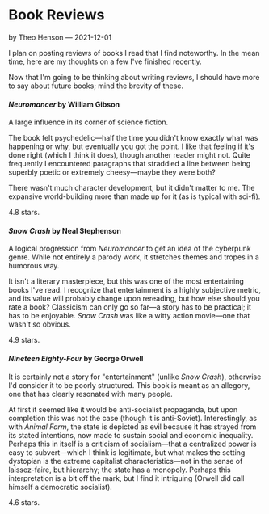 # Book Reviews

by Theo Henson — 2021-12-01

I plan on posting reviews of books I read that I find noteworthy.
In the mean time, here are my thoughts on a few I've finished recently.

Now that I'm going to be thinking about writing reviews, I should have more to say about future books;
mind the brevity of these.

#### *Neuromancer* by William Gibson

A large influence in its corner of science fiction.

The book felt psychedelic—half the time you didn't know exactly what was happening or why, but eventually you got the point.
I like that feeling if it's done right (which I think it does), though another reader might not.
Quite frequently I encountered paragraphs that straddled a line between being superbly poetic or extremely cheesy—maybe they were both?

There wasn't much character development, but it didn't matter to me. The expansive world-building more than made up for it (as is typical with sci-fi).

4.8 stars.

#### *Snow Crash* by Neal Stephenson

A logical progression from *Neuromancer* to get an idea of the cyberpunk genre.
While not entirely a parody work, it stretches themes and tropes in a humorous way.

It isn't a literary masterpiece, but this was one of the most entertaining books I've read.
I recognize that entertainment is a highly subjective metric, and its value will probably change upon rereading, but how else should you rate a book?
Classicism can only go so far—a story has to be practical; it has to be enjoyable.
*Snow Crash* was like a witty action movie—one that wasn't so obvious.

4.9 stars.

#### *Nineteen Eighty-Four* by George Orwell

It is certainly not a story for "entertainment" (unlike *Snow Crash*), otherwise I'd consider it to be poorly structured.
This book is meant as an allegory, one that has clearly resonated with many people.

At first it seemed like it would be anti-socialist propaganda, but upon completion this was not the case (though it is anti-Soviet).
Interestingly, as with *Animal Farm*, the state is depicted as evil because it has strayed from its stated intentions, now made to sustain social and economic inequality.
Perhaps this in itself is a criticism of socialism—that a centralized power is easy to subvert—which I think is legitimate,
but what makes the setting dystopian is the extreme capitalist characteristics—not in the sense of laissez-faire, but hierarchy; the state has a monopoly.
Perhaps this interpretation is a bit off the mark, but I find it intriguing (Orwell did call himself a democratic socialist).

4.6 stars.
